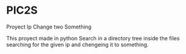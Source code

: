 # PIC2S
Proyect Ip Change two Something

This proyect made in python Search in a directory tree inside the files searching for the given ip and chengeing it to something.
